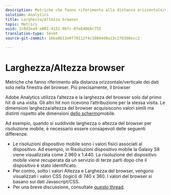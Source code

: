 ```yaml
---
description: Metriche che fanno riferimento alla distanza orizzontale/verticale dei dati solo nella finestra del browser. Più precisamente, il browser
solution: Analytics
title: Larghezza/Altezza browser
topic: Metrics
uuid: 1c0d3ea9-e001-4152-9bfc-8fe6406bc755
translation-type: tm+mt
source-git-commit: 16ba0b12e0f70112f4c10804d0a13c278388ecc2

---
```



# Larghezza/Altezza browser

Metriche che fanno riferimento alla distanza orizzontale/verticale dei dati solo nella finestra del browser. Più precisamente, il browser

Adobe Analytics utilizza l’altezza e la larghezza del browser solo dal primo hit di una visita. Gli altri hit non ricevono l’attribuzione per la stessa visita.
Le dimensioni larghezza/altezza del browser acquisiscono valori simili ma distinti rispetto alle dimensioni [dello schermo](/help/components/c-variables/dimensionslist/reports-mobile.md#topic_D306EA4558194488AC47A45B9C570150)mobile.

Ad esempio, quando si suddivide larghezza o altezza del browser per risoluzione mobile, è necessario essere consapevoli delle seguenti differenze:

* Le risoluzioni dispositivo mobile sono i valori fisici associati al dispositivo. Ad esempio, in Risoluzioni dispositivo mobile la Galaxy S8 viene visualizzata come 2.960 x 1.440. La risoluzione del dispositivo mobile viene recuperata da un servizio di terze parti dopo che il dispositivo è stato identificato.
* Per contro, sotto i valori Altezza e Larghezza del browser, vengono visualizzati i valori CSS (logici) di 740 x 360. I valori del browser si basano sui dati Javascript/CSS.
* Per una breve discussione, consultate [questo thread](https://stackoverflow.com/questions/8785643/what-exactly-is-device-pixel-ratio).

